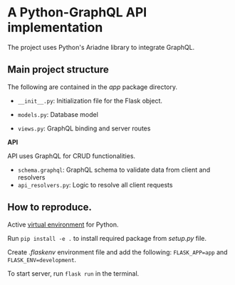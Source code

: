 # A Python-GraphQL API implementation

The project uses Python's Ariadne library to integrate GraphQL.

## Main project structure

The following are contained in the _app_ package directory.
 - `__init__.py`: Initialization file for the Flask object.

 - `models.py`: Database model

 - `views.py`: GraphQL binding and server routes 

**API**

API uses GraphQL for CRUD functionalities.

 - `schema.graphql`: GraphQL schema to validate data from client and resolvers
 - `api_resolvers.py`: Logic to resolve all client requests

## How to reproduce.

Active [virtual environment](https://docs.python.org/3/library/venv.html) for Python.

Run `pip install -e .` to install required package from _setup.py_ file.

Create _.flaskenv_ environment file and add the following: `FLASK_APP=app` and `FLASK_ENV=development`.

To start server, run `flask run` in the terminal.